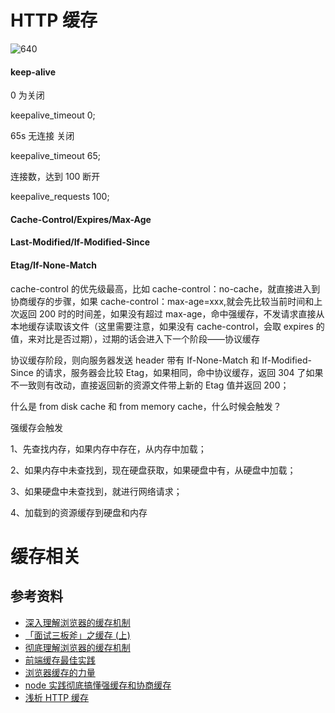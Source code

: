 # HTTP 缓存

![640](https://i.loli.net/2021/06/11/plxXEtBUG7w6Sdj.png)

#### keep-alive

0 为关闭

keepalive_timeout 0;

65s 无连接 关闭

keepalive_timeout 65;

连接数，达到 100 断开

keepalive_requests 100;

#### Cache-Control/Expires/Max-Age

#### Last-Modified/If-Modified-Since

#### Etag/If-None-Match

cache-control 的优先级最高，比如 cache-control：no-cache，就直接进入到协商缓存的步骤，如果 cache-control：max-age=xxx,就会先比较当前时间和上次返回 200 时的时间差，如果没有超过 max-age，命中强缓存，不发请求直接从本地缓存读取该文件（这里需要注意，如果没有 cache-control，会取 expires 的值，来对比是否过期），过期的话会进入下一个阶段——协议缓存

协议缓存阶段，则向服务器发送 header 带有 If-None-Match 和 If-Modified-Since 的请求，服务器会比较 Etag，如果相同，命中协议缓存，返回 304 了如果不一致则有改动，直接返回新的资源文件带上新的 Etag 值并返回 200；

什么是 from disk cache 和 from memory cache，什么时候会触发？

强缓存会触发

1、先查找内存，如果内存中存在，从内存中加载；

2、如果内存中未查找到，现在硬盘获取，如果硬盘中有，从硬盘中加载；

3、如果硬盘中未查找到，就进行网络请求；

4、加载到的资源缓存到硬盘和内存

# 缓存相关

## 参考资料

-   [深入理解浏览器的缓存机制](https://www.jianshu.com/p/54cc04190252)
-   [「面试三板斧」之缓存 (上)](https://mp.weixin.qq.com/s?__biz=Mzk0OTIwOTc5Ng==&mid=2247486813&idx=1&sn=0ed82e72452ad27494bbcdb90de4ae4b&source=41#wechat_redirect)
-   [彻底理解浏览器的缓存机制](https://www.cnblogs.com/duiniweixiao/p/8884274.html)
-   [前端缓存最佳实践](https://mp.weixin.qq.com/s/03OAnrJ5kM-kdITr00YR4Q)
-   [浏览器缓存的力量](https://mp.weixin.qq.com/s/CsJyKVq3IIjDv32TZ9m7fQ)
-   [node 实践彻底搞懂强缓存和协商缓存](https://juejin.cn/post/6942264171870289956)
-   [浅析 HTTP 缓存](https://juejin.cn/post/6944891188826603528)
